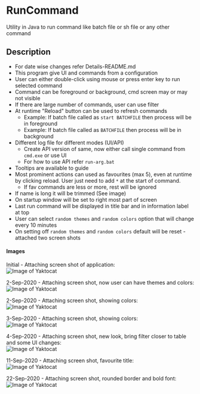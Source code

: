 # RunCommand
Utility in Java to run command like batch file or sh file or any other command

## Description<br>
* For date wise changes refer Details-README.md
* This program give UI and commands from a configuration<br>
* User can either double-click using mouse or press enter key to run selected command<br>
* Command can be foreground or background, cmd screen may or may not visible<br>
* If there are large number of commands, user can use filter<br>
* At runtime "Reload" button can be used to refresh commands<br>
    - Example: If batch file called as `start BATCHFILE` then process will be in foreground<br>
    - Example: If batch file called as `BATCHFILE` then process will be in background<br>
* Different log file for different modes (UI/API)
    - Create API version of same, now either call single command from `cmd.exe` or use UI
    - For how to use API refer `run-arg.bat`
* Tooltips are available to guide
* Most prominent actions can used as favourites (max 5), even at runtime by clicking reload.  User just need to add `*` at the start of command.
    - If fav commands are less or more, rest will be ignored
* If name is long it will be trimmed (See image)
* On startup window will be set to right most part of screen
* Last run command will be displayed in title bar and in information label at top
* User can select `random themes` and `random colors` option that will change every 10 minutes
* On setting off `random themes` and `random colors` default will be reset - attached two screen shots

#### Images<br>
Initial - Attaching screen shot of application:<br>
![Image of Yaktocat](https://github.com/svermaji/RunCommand/blob/master/app-images/app-image.png) 

2-Sep-2020 - Attaching screen shot, now user can have themes and colors:<br>
![Image of Yaktocat](https://github.com/svermaji/RunCommand/blob/master/app-images/app-image-theme-color.png) 

2-Sep-2020 - Attaching screen shot, showing colors:<br>
![Image of Yaktocat](https://github.com/svermaji/RunCommand/blob/master/app-images/app-image-theme-color-2.png) 

3-Sep-2020 - Attaching screen shot, showing colors:<br>
![Image of Yaktocat](https://github.com/svermaji/RunCommand/blob/master/app-images/app-image-fav.png) 

4-Sep-2020 - Attaching screen shot, new look, bring filter closer to table and some UI changes:<br>
![Image of Yaktocat](https://github.com/svermaji/RunCommand/blob/master/app-images/app-image-new-ui.png) 

11-Sep-2020 - Attaching screen shot, favourite title:<br>
![Image of Yaktocat](https://github.com/svermaji/RunCommand/blob/master/app-images/app-image-fav-2.png) 

22-Sep-2020 - Attaching screen shot, rounded border and bold font:<br>
![Image of Yaktocat](https://github.com/svermaji/RunCommand/blob/master/app-images/app-image-bold.png) 
